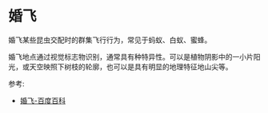 # 婚飞

婚飞某些昆虫交配时的群集飞行行为，常见于蚂蚁、白蚁、蜜蜂。

婚飞地点通过视觉标志物识别，通常具有种特异性。可以是植物阴影中的一小片阳光，或天空映照下树枝的轮廓，也可以是具有明显的地理特征地山尖等。

参考:
- [婚飞-百度百科](https://baike.baidu.com/item/%E5%A9%9A%E9%A3%9E/3692622)
